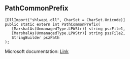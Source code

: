 ## PathCommonPrefix

```
[DllImport("shlwapi.dll", CharSet = CharSet.Unicode)]
public static extern int PathCommonPrefix(
   [MarshalAs(UnmanagedType.LPWStr)] string pszFile1,
   [MarshalAs(UnmanagedType.LPWStr)] string pszFile2,
   StringBuilder pszPath
);
```

Microsoft documentation: [Link](https://docs.microsoft.com/en-us/windows/win32/api/shlwapi/nf-shlwapi-pathcommonprefixw)
